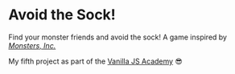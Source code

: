 # Avoid the Sock!

Find your monster friends and avoid the sock! A game inspired by [*Monsters, Inc.*](https://en.wikipedia.org/wiki/Monsters,_Inc.)

My fifth project as part of the [Vanilla JS Academy](https://vanillajsacademy.com/) 😎
